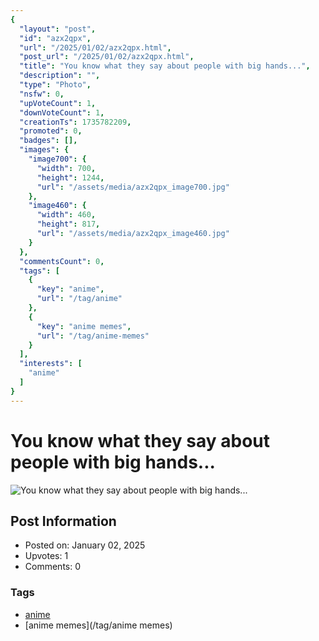 ```yaml
---
{
  "layout": "post",
  "id": "azx2qpx",
  "url": "/2025/01/02/azx2qpx.html",
  "post_url": "/2025/01/02/azx2qpx.html",
  "title": "You know what they say about people with big hands...",
  "description": "",
  "type": "Photo",
  "nsfw": 0,
  "upVoteCount": 1,
  "downVoteCount": 1,
  "creationTs": 1735782209,
  "promoted": 0,
  "badges": [],
  "images": {
    "image700": {
      "width": 700,
      "height": 1244,
      "url": "/assets/media/azx2qpx_image700.jpg"
    },
    "image460": {
      "width": 460,
      "height": 817,
      "url": "/assets/media/azx2qpx_image460.jpg"
    }
  },
  "commentsCount": 0,
  "tags": [
    {
      "key": "anime",
      "url": "/tag/anime"
    },
    {
      "key": "anime memes",
      "url": "/tag/anime-memes"
    }
  ],
  "interests": [
    "anime"
  ]
}
---
```


# You know what they say about people with big hands...

![You know what they say about people with big hands...](/assets/media/azx2qpx_image700.jpg)

## Post Information

- Posted on: January 02, 2025
- Upvotes: 1
- Comments: 0

### Tags

- [anime](/tag/anime)
- [anime memes](/tag/anime memes)
